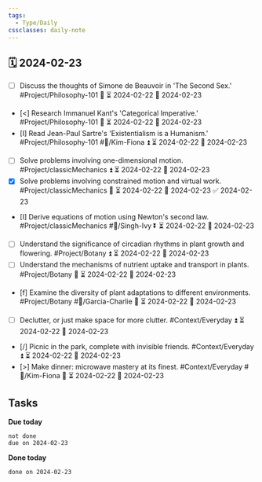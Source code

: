 ```yaml
---
tags:
  - Type/Daily
cssclasses: daily-note
---
```


## 🗓️ 2024-02-23

- [ ] Discuss the thoughts of Simone de Beauvoir in 'The Second Sex.' #Project/Philosophy-101 🔼 ⏳ 2024-02-22 📅 2024-02-23
- [<] Research Immanuel Kant's 'Categorical Imperative.' #Project/Philosophy-101 🔼 ⏳ 2024-02-22 📅 2024-02-23
- [I] Read Jean-Paul Sartre's 'Existentialism is a Humanism.' #Project/Philosophy-101 #👤/Kim-Fiona ⏫ ⏳ 2024-02-22 📅 2024-02-23
- [ ] Solve problems involving one-dimensional motion. #Project/classicMechanics ⏫ ⏳ 2024-02-22 📅 2024-02-23
- [x] Solve problems involving constrained motion and virtual work. #Project/classicMechanics 🔽 ⏳ 2024-02-22 📅 2024-02-23 ✅ 2024-02-23
- [I] Derive equations of motion using Newton's second law. #Project/classicMechanics #👤/Singh-Ivy ⏬ ⏳ 2024-02-22 📅 2024-02-23
- [ ] Understand the significance of circadian rhythms in plant growth and flowering. #Project/Botany ⏫ ⏳ 2024-02-22 📅 2024-02-23
- [ ] Understand the mechanisms of nutrient uptake and transport in plants. #Project/Botany 🔼 ⏳ 2024-02-22 📅 2024-02-23
- [f] Examine the diversity of plant adaptations to different environments. #Project/Botany #👤/Garcia-Charlie 🔺 ⏳ 2024-02-22 📅 2024-02-23
- [ ] Declutter, or just make space for more clutter. #Context/Everyday ⏫ ⏳ 2024-02-22 📅 2024-02-23
- [/] Picnic in the park, complete with invisible friends. #Context/Everyday ⏫ ⏳ 2024-02-22 📅 2024-02-23
- [>] Make dinner: microwave mastery at its finest. #Context/Everyday #👤/Kim-Fiona 🔼 ⏳ 2024-02-22 📅 2024-02-23

## Tasks

**Due today**

```tasks
not done
due on 2024-02-23
```

**Done today**

```tasks
done on 2024-02-23
```
            